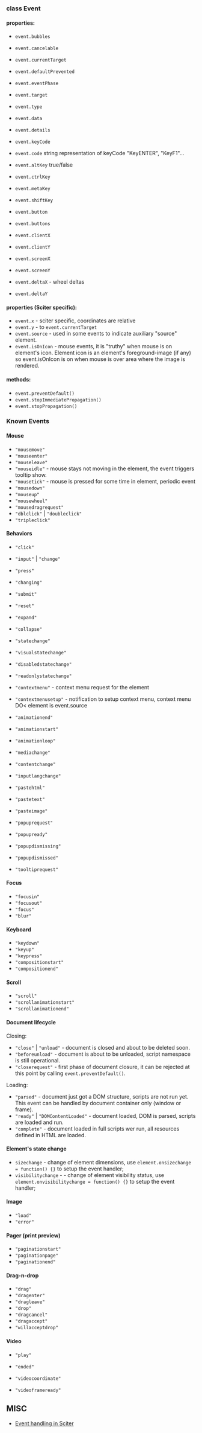 ### class Event

#### properties:

* `event.bubbles`
* `event.cancelable`
* `event.currentTarget`
* `event.defaultPrevented`
* `event.eventPhase`
* `event.target`
* `event.type`
* `event.data`
* `event.details`
* `event.keyCode`
* `event.code` string representation of keyCode "KeyENTER", "KeyF1"...
* `event.altKey` true/false
* `event.ctrlKey`
* `event.metaKey`
* `event.shiftKey`
* `event.button`
* `event.buttons`
* `event.clientX`
* `event.clientY`
* `event.screenX`
* `event.screenY`

* `event.deltaX` - wheel deltas
* `event.deltaY`


#### properties (Sciter specific):

* `event.x` - sciter specific, coordinates are relative
* `event.y` - to `event.currentTarget`
* `event.source` - used in some events to indicate auxiliary "source" element. 
* `event.isOnIcon` - mouse events, it is "truthy" when mouse is on element's icon. Element icon is an element's foreground-image (if any) so event.isOnIcon is on when mouse is over area where the image is rendered.

#### methods:

* `event.preventDefault()`
* `event.stopImmediatePropagation()`
* `event.stopPropagation()`


### Known Events

#### Mouse

* `"mousemove"`
* `"mouseenter"`
* `"mouseleave"`
* `"mouseidle"` - mouse stays not moving in the element, the event triggers tooltip show.
* `"mousetick"` - mouse is pressed for some time in element, periodic event
* `"mousedown"`
* `"mouseup"`
* `"mousewheel"`
* `"mousedragrequest"`
* `"dblclick"` | `"doubleclick"`
* `"tripleclick"`

#### Behaviors

* `"click"`
* `"input"` | `"change"` 
* `"press"` 
* `"changing"` 
* `"submit"` 
* `"reset"`  
* `"expand"`  
* `"collapse"`  
* `"statechange"` 
* `"visualstatechange"` 
* `"disabledstatechange"` 
* `"readonlystatechange"` 

* `"contextmenu"` - context menu request for the element
* `"contextmenusetup"` - notification to setup context menu, context menu DO< element is event.source
* `"animationend"`
* `"animationstart"` 
* `"animationloop"` 
* `"mediachange"` 
* `"contentchange"` 
* `"inputlangchange"` 
* `"pastehtml"` 
* `"pastetext"` 
* `"pasteimage"` 
* `"popuprequest"`  
* `"popupready"`    
* `"popupdismissing"` 
* `"popupdismissed"`  

* `"tooltiprequest"` 

#### Focus

* `"focusin"`
* `"focusout"` 
* `"focus"` 
* `"blur"` 

#### Keyboard

* `"keydown"`
* `"keyup"`  
* `"keypress"`
* `"compositionstart"`
* `"compositionend"`

#### Scroll

* `"scroll"`
* `"scrollanimationstart"` 
* `"scrollanimationend"` 

#### Document lifecycle

Closing:

* `"close"` | `"unload"` - document is closed and about to be deleted soon.
* `"beforeunload"` - document is about to be unloaded, script namespace is still operational.
* `"closerequest"` - first phase of document closure, it can be rejected at this point by calling `event.preventDefault()`. 

Loading:

* `"parsed"` - document just got a DOM structure, scripts are not run yet. This event can be handled by document container only (window or frame). 
* `"ready"` | `"DOMContentLoaded"` - document loaded, DOM is parsed, scripts are loaded and run.
* `"complete"` - document loaded in full scripts wer run, all resources defined in HTML are loaded.


#### Element's state change

* `sizechange` - change of element dimensions, use `element.onsizechange = function() {}` to setup the event handler;
* `visibilitychange` -  - change of element visibility status,  use `element.onvisibilitychange = function() {}` to setup the event handler;

#### Image 

* `"load"`
* `"error"`

#### Pager (print preview)

* `"paginationstart"`
* `"paginationpage"` 
* `"paginationend"` 

#### Drag-n-drop

* `"drag"`
* `"dragenter"` 
* `"dragleave"` 
* `"drop"` 
* `"dragcancel"` 
* `"dragaccept"` 
* `"willacceptdrop"`

#### Video 

* `"play"`
* `"ended"`

* `"videocoordinate"`
* `"videoframeready"`

## MISC

- [Event handling in Sciter](https://sciter.com/event-handling-in-sciter/)
